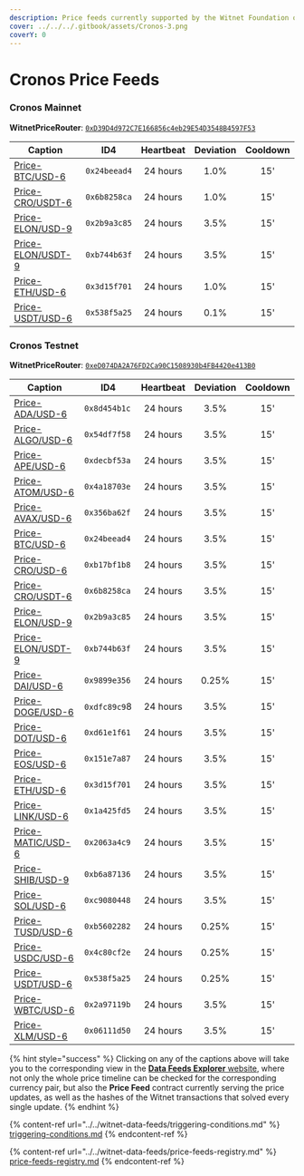 ```yaml
---
description: Price feeds currently supported by the Witnet Foundation on Cronos networks
cover: ../../../.gitbook/assets/Cronos-3.png
coverY: 0
---
```


# Cronos Price Feeds

### Cronos Mainnet

**WitnetPriceRouter**: [`0xD39D4d972C7E166856c4eb29E54D3548B4597F53`](https://cronoscan.com/address/0xD39D4d972C7E166856c4eb29E54D3548B4597F53)

| **Caption**                                                                     | **ID4**      | **Heartbeat** | **Deviation** | **Cooldown** |
| ------------------------------------------------------------------------------- | ------------ | :-----------: | :-----------: | :----------: |
| [Price-BTC/USD-6](https://feeds.witnet.io/feeds/cronos-mainnet\_btc-usd\_6)     | `0x24beead4` |    24 hours   |      1.0%     |      15'     |
| [Price-CRO/USDT-6](https://feeds.witnet.io/feeds/cronos-mainnet\_cro-usdt\_6)   | `0x6b8258ca` |    24 hours   |      1.0%     |      15'     |
| [Price-ELON/USD-9](https://feeds.witnet.io/feeds/cronos-mainnet\_elon-usd\_9)   | `0x2b9a3c85` |    24 hours   |      3.5%     |      15'     |
| [Price-ELON/USDT-9](https://feeds.witnet.io/feeds/cronos-mainnet\_elon-usdt\_9) | `0xb744b63f` |    24 hours   |      3.5%     |      15'     |
| [Price-ETH/USD-6](https://feeds.witnet.io/feeds/cronos-mainnet\_eth-usd\_6)     | `0x3d15f701` |    24 hours   |      1.0%     |      15'     |
| [Price-USDT/USD-6](https://feeds.witnet.io/feeds/cronos-mainnet\_usdt-usd\_6)   | `0x538f5a25` |    24 hours   |      0.1%     |      15'     |

### Cronos Testnet

**WitnetPriceRouter**: [`0xeD074DA2A76FD2Ca90C1508930b4FB4420e413B0`](https://cronos.org/explorer/testnet3/address/0xeD074DA2A76FD2Ca90C1508930b4FB4420e413B0)

| **Caption**                                                                      | **ID4**      | **Heartbeat** | **Deviation** | **Cooldown** |
| -------------------------------------------------------------------------------- | ------------ | :-----------: | :-----------: | :----------: |
| [Price-ADA/USD-6](https://feeds.witnet.io/cronos/cronos-testnet\_ada-usd\_6)     | `0x8d454b1c` |    24 hours   |      3.5%     |      15'     |
| [Price-ALGO/USD-6](https://feeds.witnet.io/cronos/cronos-testnet\_algo-usd\_6)   | `0x54df7f58` |    24 hours   |      3.5%     |      15'     |
| [Price-APE/USD-6](https://feeds.witnet.io/cronos/cronos-testnet\_ape-usd\_6)     | `0xdecbf53a` |    24 hours   |      3.5%     |      15'     |
| [Price-ATOM/USD-6](https://feeds.witnet.io/cronos/cronos-testnet\_atom-usd\_6)   | `0x4a18703e` |    24 hours   |      3.5%     |      15'     |
| [Price-AVAX/USD-6](https://feeds.witnet.io/cronos/cronos-testnet\_avax-usd\_6)   | `0x356ba62f` |    24 hours   |      3.5%     |      15'     |
| [Price-BTC/USD-6](https://feeds.witnet.io/feeds/cronos-testnet\_btc-usd\_6)      | `0x24beead4` |    24 hours   |      3.5%     |      15'     |
| [Price-CRO/USD-6](https://feeds.witnet.io/cronos/cronos-testnet\_cro-usd\_6)     | `0xb17bf1b8` |    24 hours   |      3.5%     |      15'     |
| [Price-CRO/USDT-6](https://feeds.witnet.io/feeds/cronos-testnet\_cro-usdt\_6)    | `0x6b8258ca` |    24 hours   |      3.5%     |      15'     |
| [Price-ELON/USD-9](https://feeds.witnet.io/feeds/cronos-testnet\_elon-usd\_9)    | `0x2b9a3c85` |    24 hours   |      3.5%     |      15'     |
| [Price-ELON/USDT-9](https://feeds.witnet.io/feeds/cronos-testnet\_elon-usdt\_9)  | `0xb744b63f` |    24 hours   |      3.5%     |      15'     |
| [Price-DAI/USD-6](https://feeds.witnet.io/cronos/cronos-testnet\_dai-usd\_6)     | `0x9899e356` |    24 hours   |     0.25%     |      15'     |
| [Price-DOGE/USD-6](https://feeds.witnet.io/cronos/cronos-testnet\_doge-usd\_6)   | `0xdfc89c9`8 |    24 hours   |      3.5%     |      15'     |
| [Price-DOT/USD-6](https://feeds.witnet.io/cronos/cronos-testnet\_dot-usd\_6)     | `0xd61e1f61` |    24 hours   |      3.5%     |      15'     |
| [Price-EOS/USD-6](https://feeds.witnet.io/cronos/cronos-testnet\_eos-usd\_6)     | `0x151e7a87` |    24 hours   |      3.5%     |      15'     |
| [Price-ETH/USD-6](https://feeds.witnet.io/feeds/cronos-testnet\_eth-usd\_6)      | `0x3d15f701` |    24 hours   |      3.5%     |      15'     |
| [Price-LINK/USD-6](https://feeds.witnet.io/cronos/cronos-testnet\_link-usd\_6)   | `0x1a425fd5` |    24 hours   |      3.5%     |      15'     |
| [Price-MATIC/USD-6](https://feeds.witnet.io/cronos/cronos-testnet\_matic-usd\_6) | `0x2063a4c9` |    24 hours   |      3.5%     |      15'     |
| [Price-SHIB/USD-9](https://feeds.witnet.io/cronos/cronos-testnet\_shib-usd\_9)   | `0xb6a87136` |    24 hours   |      3.5%     |      15'     |
| [Price-SOL/USD-6](https://feeds.witnet.io/cronos/cronos-testnet\_sol-usd\_6)     | `0xc9080448` |    24 hours   |      3.5%     |      15'     |
| [Price-TUSD/USD-6](https://feeds.witnet.io/cronos/cronos-testnet\_tusd-usd\_6)   | `0xb5602282` |    24 hours   |     0.25%     |      15'     |
| [Price-USDC/USD-6](https://feeds.witnet.io/cronos/cronos-testnet\_usdc-usd\_6)   | `0x4c80cf2e` |    24 hours   |     0.25%     |      15'     |
| [Price-USDT/USD-6](https://feeds.witnet.io/feeds/cronos-testnet\_usdt-usd\_6)    | `0x538f5a25` |    24 hours   |     0.25%     |      15'     |
| [Price-WBTC/USD-6](https://feeds.witnet.io/cronos/cronos-testnet\_wbtc-usd\_6)   | `0x2a97119b` |    24 hours   |      3.5%     |      15'     |
| [Price-XLM/USD-6](https://feeds.witnet.io/cronos/cronos-testnet\_xlm-usd\_6)     | `0x06111d50` |    24 hours   |      3.5%     |      15'     |

{% hint style="success" %}
Clicking on any of the captions above will take you to the corresponding view in the [**Data Feeds Explorer** website](https://feeds.witnet.io), where not only the whole price timeline can be checked for the corresponding currency pair, but also the **Price Feed** contract currently serving the price updates, as well as the hashes of the Witnet transactions that solved every single update.
{% endhint %}

{% content-ref url="../../witnet-data-feeds/triggering-conditions.md" %}
[triggering-conditions.md](../../witnet-data-feeds/triggering-conditions.md)
{% endcontent-ref %}

{% content-ref url="../../witnet-data-feeds/price-feeds-registry.md" %}
[price-feeds-registry.md](../../witnet-data-feeds/price-feeds-registry.md)
{% endcontent-ref %}
